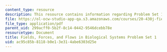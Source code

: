 ```yaml
---
content_type: resource
description: This resource contains information regarding Problem Set 1.
file: https://ol-ocw-studio-app-qa.s3.amazonaws.com/courses/20-430j-fields-forces-and-flows-in-biological-systems-fall-2015/ac95c85b8118b0e13e314abe6303d25e_MIT20_430JF15_PS1-Final.pdf
file_type: application/pdf
parent_uid: 299acff0-5b2f-8c14-0442-9546dcebb78e
resourcetype: Document
title: Fields, Forces, and Flows in Biological Systems Problem Set 1
uid: ac95c85b-8118-b0e1-3e31-4abe6303d25e
---
```

